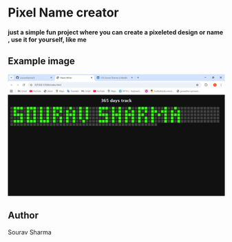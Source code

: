 # Pixel Name creator
#### just a simple fun project where you can create a pixeleted design or name , use it for yourself, like me

## Example image
![eaxmple image](image/Screenshot_exp.png)

## Author
Sourav Sharma